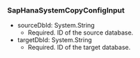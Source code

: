 ### SapHanaSystemCopyConfigInput


- sourceDbId: System.String
  - Required. ID of the source database.
- targetDbId: System.String
  - Required. ID of the target database.
